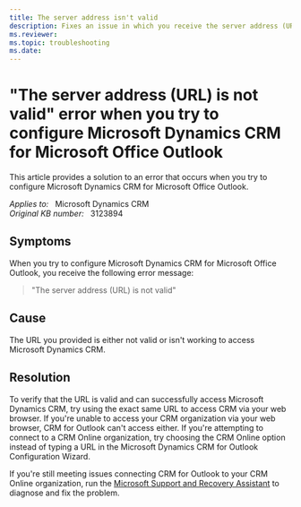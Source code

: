 ```yaml
---
title: The server address isn't valid
description: Fixes an issue in which you receive the server address (URL) is not valid when you try to configure Microsoft Dynamics CRM for Microsoft Office Outlook.
ms.reviewer: 
ms.topic: troubleshooting
ms.date: 
---
```

# "The server address (URL) is not valid" error when you try to configure Microsoft Dynamics CRM for Microsoft Office Outlook

This article provides a solution to an error that occurs when you try to configure Microsoft Dynamics CRM for Microsoft Office Outlook.

_Applies to:_ &nbsp; Microsoft Dynamics CRM  
_Original KB number:_ &nbsp; 3123894

## Symptoms

When you try to configure Microsoft Dynamics CRM for Microsoft Office Outlook, you receive the following error message:

> "The server address (URL) is not valid"

## Cause

The URL you provided is either not valid or isn't working to access Microsoft Dynamics CRM.

## Resolution

To verify that the URL is valid and can successfully access Microsoft Dynamics CRM, try using the exact same URL to access CRM via your web browser. If you're unable to access your CRM organization via your web browser, CRM for Outlook can't access either. If you're attempting to connect to a CRM Online organization, try choosing the CRM Online option instead of typing a URL in the Microsoft Dynamics CRM for Outlook Configuration Wizard.

If you're still meeting issues connecting CRM for Outlook to your CRM Online organization, run the [Microsoft Support and Recovery Assistant](/outlook/troubleshoot/performance/how-to-scan-outlook-by-using-microsoft-support-and-recovery-assistant) to diagnose and fix the problem.
